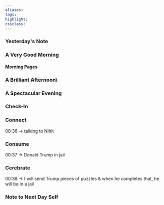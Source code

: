 ```yaml
---
aliases:  
tags:
highlight:  
cssclass:
---
```

### Yesterday's Note
### A Very Good Morning
#### Morning Pages
### A Brilliant Afternoon\
### A Spectacular Evening
### Check-In
### Connect
00:36 → talking to Nihit
### Consume
00:37 → Donald Trump in jail
### Cerebrate
00:38 → I will send Trump pieces of puzzles & when he completes that, he will be in a jail
### Note to Next Day Self

